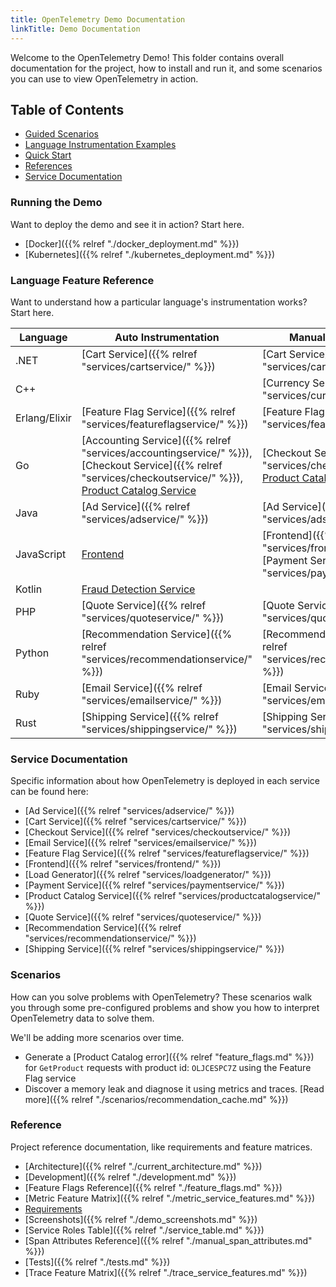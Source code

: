 ```yaml
---
title: OpenTelemetry Demo Documentation
linkTitle: Demo Documentation
---
```


Welcome to the OpenTelemetry Demo! This folder contains overall documentation
for the project, how to install and run it, and some scenarios you can use to
view OpenTelemetry in action.

## Table of Contents

- [Guided Scenarios](#scenarios)
- [Language Instrumentation Examples](#language-feature-reference)
- [Quick Start](#running-the-demo)
- [References](#reference)
- [Service Documentation](#service-documentation)

### Running the Demo

Want to deploy the demo and see it in action? Start here.

- [Docker]({{% relref "./docker_deployment.md" %}})
- [Kubernetes]({{% relref "./kubernetes_deployment.md" %}})

### Language Feature Reference

Want to understand how a particular language's instrumentation works? Start
here.

| Language      | Auto Instrumentation                                                                                                                                                       | Manual Instrumentation                                                                                              |
|---------------|----------------------------------------------------------------------------------------------------------------------------------------------------------------------------|---------------------------------------------------------------------------------------------------------------------|
| .NET          | [Cart Service]({{% relref "services/cartservice/" %}})                                                                                                                                  | [Cart Service]({{% relref "services/cartservice/" %}})                                                                           |
| C++           |                                                                                                                                                                            | [Currency Service]({{% relref "services/currencyservice/" %}})                                                                   |
| Erlang/Elixir | [Feature Flag Service]({{% relref "services/featureflagservice/" %}})                                                                                                                   | [Feature Flag Service]({{% relref "services/featureflagservice/" %}})                                                            |
| Go            | [Accounting Service]({{% relref "services/accountingservice/" %}}), [Checkout Service]({{% relref "services/checkoutservice/" %}}), [Product Catalog Service]( services/productcatalogservice/ ) | [Checkout Service]({{% relref "services/checkoutservice/" %}}), [Product Catalog Service]( services/productcatalogservice/ ) |
| Java          | [Ad Service]({{% relref "services/adservice/" %}})                                                                                                                                      | [Ad Service]({{% relref "services/adservice/" %}})                                                                               |
| JavaScript    | [Frontend]( services/frontend/ )                                                                                                                                       | [Frontend]({{% relref "services/frontend/" %}}), [Payment Service]({{% relref "services/paymentservice/" %}})                                 |
| Kotlin        | [Fraud Detection Service]( services/frauddetectionservice/ )                                                                                                           |                                                                                                                     |
| PHP           | [Quote Service]({{% relref "services/quoteservice/" %}})                                                                                                                                | [Quote Service]({{% relref "services/quoteservice/" %}})                                                                         |
| Python        | [Recommendation Service]({{% relref "services/recommendationservice/" %}})                                                                                                              | [Recommendation Service]({{% relref "services/recommendationservice/" %}})                                                       |
| Ruby          | [Email Service]({{% relref "services/emailservice/" %}})                                                                                                                                | [Email Service]({{% relref "services/emailservice/" %}})                                                                         |
| Rust          | [Shipping Service]({{% relref "services/shippingservice/" %}})                                                                                                                          | [Shipping Service]({{% relref "services/shippingservice/" %}})                                                                   |

### Service Documentation

Specific information about how OpenTelemetry is deployed in each service can be
found here:

- [Ad Service]({{% relref "services/adservice/" %}})
- [Cart Service]({{% relref "services/cartservice/" %}})
- [Checkout Service]({{% relref "services/checkoutservice/" %}})
- [Email Service]({{% relref "services/emailservice/" %}})
- [Feature Flag Service]({{% relref "services/featureflagservice/" %}})
- [Frontend]({{% relref "services/frontend/" %}})
- [Load Generator]({{% relref "services/loadgenerator/" %}})
- [Payment Service]({{% relref "services/paymentservice/" %}})
- [Product Catalog Service]({{% relref "services/productcatalogservice/" %}})
- [Quote Service]({{% relref "services/quoteservice/" %}})
- [Recommendation Service]({{% relref "services/recommendationservice/" %}})
- [Shipping Service]({{% relref "services/shippingservice/" %}})

### Scenarios

How can you solve problems with OpenTelemetry? These scenarios walk you through
some pre-configured problems and show you how to interpret OpenTelemetry data to
solve them.

We'll be adding more scenarios over time.

- Generate a [Product Catalog error]({{% relref "feature_flags.md" %}}) for `GetProduct` requests
  with product id: `OLJCESPC7Z` using the Feature Flag service
- Discover a memory leak and diagnose it using metrics and traces. [Read more]({{% relref "./scenarios/recommendation_cache.md" %}})

### Reference

Project reference documentation, like requirements and feature matrices.

- [Architecture]({{% relref "./current_architecture.md" %}})
- [Development]({{% relref "./development.md" %}})
- [Feature Flags Reference]({{% relref "./feature_flags.md" %}})
- [Metric Feature Matrix]({{% relref "./metric_service_features.md" %}})
- [Requirements](./requirements/)
- [Screenshots]({{% relref "./demo_screenshots.md" %}})
- [Service Roles Table]({{% relref "./service_table.md" %}})
- [Span Attributes Reference]({{% relref "./manual_span_attributes.md" %}})
- [Tests]({{% relref "./tests.md" %}})
- [Trace Feature Matrix]({{% relref "./trace_service_features.md" %}})

